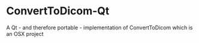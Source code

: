 # ConvertToDicom-Qt
A Qt - and therefore portable - implementation of ConvertToDicom which is an OSX project
